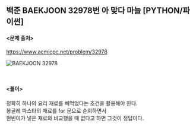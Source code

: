## 백준 BAEKJOON 32978번 아 맞다 마늘 [PYTHON/파이썬]

#### <문제 출처><br>
https://www.acmicpc.net/problem/32978

![BAEKJOON 32978](https://img1.daumcdn.net/thumb/R1280x0/?scode=mtistory2&fname=https%3A%2F%2Fblog.kakaocdn.net%2Fdn%2Fbjl3on%2FbtsM9VqhKeH%2FvpK0MzgYCKHsP0QLvSIz3K%2Fimg.png)


<br>

#### <풀이><br>

정확히 하나의 요리 재료를 빼먹었다는 조건을 활용해야 한다.  
봉골레 파스타의 재료를 for 문으로 순회하면서  
현빈이가 넣은 재료와 비교했을 때 없다고 하면 그것이 정답이다.  